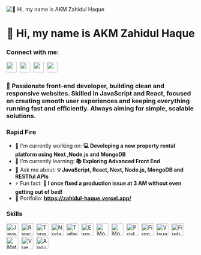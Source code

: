 ![👋 Hi, my name is AKM Zahidul Haque](https://static.wixstatic.com/media/53fad0_ce0704caa0174d6aa9b2b8101a62fa77~mv2.gif)

<div id="toc">
  <ul align="center" style="list-style: none">
    <summary>
      <h1>
        👋 Hi, my name is AKM Zahidul Haque
      </h1>
    </summary>
  </ul>
</div>

**<h3 align="left">Connect with me:</h3>** 
<p align="left"><a href="mailto:zahidul.haque767@gmail.com" target="_blank"><img src="https://img.shields.io/badge/Gmail-D14836?style=for-the-badge&logo=gmail&logoColor=white" height="28" style="margin-right: 4px"></a> <a href="https://www.facebook.com/jahidul.haque.01789" target="_blank"><img src="https://img.shields.io/badge/Facebook-1877F2?style=for-the-badge&logo=facebook&logoColor=white" height="28" style="margin-right: 4px"></a> <a href="https://github.com/Jahid0178" target="_blank"><img src="https://img.shields.io/badge/GitHub-100000?style=for-the-badge&logo=github&logoColor=white" height="28" style="margin-right: 4px"></a> <a href="https://www.linkedin.com/in/zahid767" target="_blank"><img src="https://img.shields.io/badge/LinkedIn-0077B5?style=for-the-badge&logo=linkedin&logoColor=white" height="28" style="margin-right: 4px"></a></p>

 **<h3 align="left">🚀 Passionate front-end developer, building clean and responsive websites. Skilled in JavaScript and React, focused on creating smooth user experiences and keeping everything running fast and efficiently. Always aiming for simple, scalable solutions.</h3>**

**<h3 align="left">Rapid Fire</h3>**

- 💼 I'm currently working on: **💻 Developing a new property rental platform using Next ,Node.js and MongoDB**
- 🌱 I'm currently learning: **📚 Exploring Advanced Front End**
- 💬 Ask me about: **💡 JavaScript, React, Next, Node.js, MongoDB and RESTful APIs**
- ⚡ Fun fact: **🌙 I once fixed a production issue at 3 AM without even getting out of bed!**
- 📂 Portfolio: **<a href="https://zahidul-haque.vercel.app/" target="_blank">https://zahidul-haque.vercel.app/</a>**

 **<h3 align="left">Skills</h3>**

<div style="display: flex; flex-wrap: wrap; gap: 4px; justify-content: left;"><img src="https://img.shields.io/badge/JavaScript-F7DF1C?logo=javascript&logoColor=white" height="32" alt="JavaScript" style="margin-right: 4px"> <img src="https://img.shields.io/badge/React-20232A?logo=react&logoColor=61DAFB" height="32" alt="React" style="margin-right: 4px"> <img src="https://img.shields.io/badge/TypeScript-3178C6?logo=typescript&logoColor=white" height="32" alt="TypeScript" style="margin-right: 4px"> <img src="https://img.shields.io/badge/Node.js-8CC84B?logo=node.js&logoColor=white" height="32" alt="Node.js" style="margin-right: 4px"> <img src="https://img.shields.io/badge/Tailwind_CSS-38B2AC?logo=tailwind-css&logoColor=white" height="32" alt="Tailwind CSS" style="margin-right: 4px"> <img src="https://img.shields.io/badge/Express-000000?logo=express&logoColor=white" height="32" alt="Express" style="margin-right: 4px"> <img src="https://img.shields.io/badge/MongoDB-4EA94B?logo=mongodb&logoColor=white" height="32" alt="MongoDB" style="margin-right: 4px"> <img src="https://img.shields.io/badge/Mongoose-880000?logo=mongoose&logoColor=white" height="32" alt="Mongoose" style="margin-right: 4px"> <img src="https://img.shields.io/badge/Postman-FF6C37?logo=postman&logoColor=white" height="32" alt="Postman" style="margin-right: 4px"> <img src="https://img.shields.io/badge/Figma-F24E1E?logo=figma&logoColor=white" height="32" alt="Figma" style="margin-right: 4px"> <img src="https://img.shields.io/badge/Visual_Studio_Code-007ACC?logo=visual-studio-code&logoColor=white" height="32" alt="Visual Studio Code" style="margin-right: 4px"> <img src="https://img.shields.io/badge/Firebase-FFCA28?logo=firebase&logoColor=white" height="32" alt="Firebase" style="margin-right: 4px"> <img src="https://img.shields.io/badge/Material_UI-007FFF?logo=material-ui&logoColor=white" height="32" alt="Material-UI" style="margin-right: 4px"> <img src="https://img.shields.io/badge/Vue.js-35495E?logo=vue.js&logoColor=4FC08D" height="32" alt="Vue" style="margin-right: 4px"> <img src="https://img.shields.io/badge/Angular-DD0031?logo=angular&logoColor=white" height="32" alt="Angular" style="margin-right: 4px"></div>

